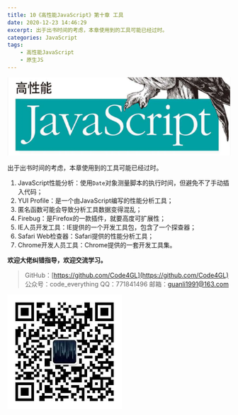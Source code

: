 ```yaml
---
title: 10《高性能JavaScript》第十章 工具
date: 2020-12-23 14:46:29
excerpt: 出于出书时间的考虑，本章使用到的工具可能已经过时。
categories: JavaScript
tags:
    - 高性能JavaScript
    - 原生JS
---
```


![highPerformanceJs](/images/javascript/highPerformanceJs/highPerformanceJs.jpg)

出于出书时间的考虑，本章使用到的工具可能已经过时。

1. JavaScript性能分析：使用`Date`对象测量脚本的执行时间，但避免不了手动插入代码；
2. YUI Profile：是一个由JavaScript编写的性能分析工具；
3. 匿名函数可能会导致分析工具数据变得混乱；
4. Firebug：是Firefox的一款插件，就要高度可扩展性；
5. IE人员开发工具：IE提供的一个开发工具包，包含了一个探查器；
6. Safari Web检查器：Safari提供的性能分析工具；
7. Chrome开发人员工具：Chrome提供的一套开发工具集。

**欢迎大佬纠错指导，欢迎交流学习。**

>GitHub：[https://github.com/Code4GL](https://github.com/Code4GL)
公众号：code_everything
QQ：771841496
邮箱：guanli1991@163.com

![code_everything](/images/code_everything.jpg)
